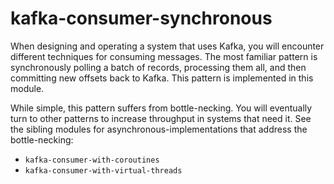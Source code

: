 # kafka-consumer-synchronous

When designing and operating a system that uses Kafka, you will encounter different techniques for consuming messages.
The most familiar pattern is synchronously polling a batch of records, processing them all, and then committing new
offsets back to Kafka. This pattern is implemented in this module.

While simple, this pattern suffers from bottle-necking. You will eventually turn to other patterns to increase
throughput in systems that need it. See the sibling modules for asynchronous-implementations that address the
bottle-necking:

* `kafka-consumer-with-coroutines`
* `kafka-consumer-with-virtual-threads`


